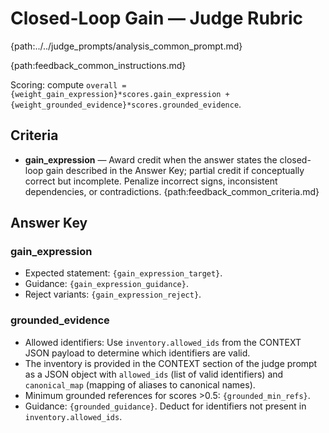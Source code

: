 # Closed-Loop Gain — Judge Rubric

{path:../../judge_prompts/analysis_common_prompt.md}

{path:feedback_common_instructions.md}

Scoring: compute `overall = {weight_gain_expression}*scores.gain_expression + {weight_grounded_evidence}*scores.grounded_evidence`.

## Criteria
- **gain_expression** — Award credit when the answer states the closed-loop gain described in the Answer Key; partial credit if conceptually correct but incomplete. Penalize incorrect signs, inconsistent dependencies, or contradictions.
{path:feedback_common_criteria.md}

## Answer Key

### gain_expression
- Expected statement: `{gain_expression_target}`.
- Guidance: `{gain_expression_guidance}`.
- Reject variants: `{gain_expression_reject}`.

### grounded_evidence
- Allowed identifiers: Use `inventory.allowed_ids` from the CONTEXT JSON payload to determine which identifiers are valid.
- The inventory is provided in the CONTEXT section of the judge prompt as a JSON object with `allowed_ids` (list of valid identifiers) and `canonical_map` (mapping of aliases to canonical names).
- Minimum grounded references for scores >0.5: `{grounded_min_refs}`.
- Guidance: `{grounded_guidance}`. Deduct for identifiers not present in `inventory.allowed_ids`.
